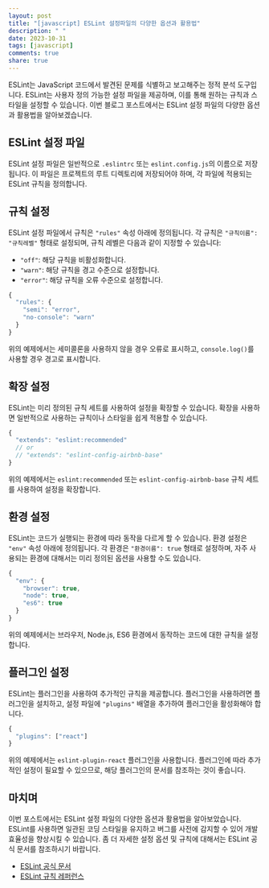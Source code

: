 ```yaml
---
layout: post
title: "[javascript] ESLint 설정파일의 다양한 옵션과 활용법"
description: " "
date: 2023-10-31
tags: [javascript]
comments: true
share: true
---
```


ESLint는 JavaScript 코드에서 발견된 문제를 식별하고 보고해주는 정적 분석 도구입니다. ESLint는 사용자 정의 가능한 설정 파일을 제공하며, 이를 통해 원하는 규칙과 스타일을 설정할 수 있습니다. 이번 블로그 포스트에서는 ESLint 설정 파일의 다양한 옵션과 활용법을 알아보겠습니다.

## ESLint 설정 파일

ESLint 설정 파일은 일반적으로 `.eslintrc` 또는 `eslint.config.js`의 이름으로 저장됩니다. 이 파일은 프로젝트의 루트 디렉토리에 저장되어야 하며, 각 파일에 적용되는 ESLint 규칙을 정의합니다.

## 규칙 설정

ESLint 설정 파일에서 규칙은 `"rules"` 속성 아래에 정의됩니다. 각 규칙은 `"규칙이름": "규칙레벨"` 형태로 설정되며, 규칙 레벨은 다음과 같이 지정할 수 있습니다:

- `"off"`: 해당 규칙을 비활성화합니다.
- `"warn"`: 해당 규칙을 경고 수준으로 설정합니다.
- `"error"`: 해당 규칙을 오류 수준으로 설정합니다.

```javascript
{
  "rules": {
    "semi": "error",
    "no-console": "warn"
  }
}
```

위의 예제에서는 세미콜론을 사용하지 않을 경우 오류로 표시하고, `console.log()`를 사용할 경우 경고로 표시합니다.

## 확장 설정

ESLint는 미리 정의된 규칙 세트를 사용하여 설정을 확장할 수 있습니다. 확장을 사용하면 일반적으로 사용하는 규칙이나 스타일을 쉽게 적용할 수 있습니다.

```javascript
{
  "extends": "eslint:recommended"
  // or
  // "extends": "eslint-config-airbnb-base"
}
```

위의 예제에서는 `eslint:recommended` 또는 `eslint-config-airbnb-base` 규칙 세트를 사용하여 설정을 확장합니다.

## 환경 설정

ESLint는 코드가 실행되는 환경에 따라 동작을 다르게 할 수 있습니다. 환경 설정은 `"env"` 속성 아래에 정의됩니다. 각 환경은 `"환경이름": true` 형태로 설정하며, 자주 사용되는 환경에 대해서는 미리 정의된 옵션을 사용할 수도 있습니다.

```javascript
{
  "env": {
    "browser": true,
    "node": true,
    "es6": true
  }
}
```

위의 예제에서는 브라우저, Node.js, ES6 환경에서 동작하는 코드에 대한 규칙을 설정합니다.

## 플러그인 설정

ESLint는 플러그인을 사용하여 추가적인 규칙을 제공합니다. 플러그인을 사용하려면 플러그인을 설치하고, 설정 파일에 `"plugins"` 배열을 추가하여 플러그인을 활성화해야 합니다.

```javascript
{
  "plugins": ["react"]
}
```

위의 예제에서는 `eslint-plugin-react` 플러그인을 사용합니다. 플러그인에 따라 추가적인 설정이 필요할 수 있으므로, 해당 플러그인의 문서를 참조하는 것이 좋습니다.

## 마치며

이번 포스트에서는 ESLint 설정 파일의 다양한 옵션과 활용법을 알아보았습니다. ESLint를 사용하면 일관된 코딩 스타일을 유지하고 버그를 사전에 감지할 수 있어 개발 효율성을 향상시킬 수 있습니다. 좀 더 자세한 설정 옵션 및 규칙에 대해서는 ESLint 공식 문서를 참조하시기 바랍니다.

- [ESLint 공식 문서](https://eslint.org/docs/user-guide/configuring)
- [ESLint 규칙 레퍼런스](https://eslint.org/docs/rules/)